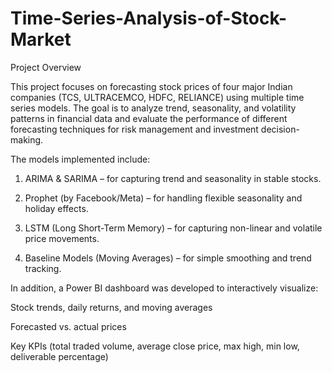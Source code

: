 # Time-Series-Analysis-of-Stock-Market
Project Overview

This project focuses on forecasting stock prices of four major Indian companies (TCS, ULTRACEMCO, HDFC, RELIANCE) using multiple time series models. The goal is to analyze trend, seasonality, and volatility patterns in financial data and evaluate the performance of different forecasting techniques for risk management and investment decision-making.

The models implemented include:

1. ARIMA & SARIMA – for capturing trend and seasonality in stable stocks.

2. Prophet (by Facebook/Meta) – for handling flexible seasonality and holiday effects.

3. LSTM (Long Short-Term Memory) – for capturing non-linear and volatile price movements.

4. Baseline Models (Moving Averages) – for simple smoothing and trend tracking.

In addition, a Power BI dashboard was developed to interactively visualize:

Stock trends, daily returns, and moving averages

Forecasted vs. actual prices

Key KPIs (total traded volume, average close price, max high, min low, deliverable percentage)
